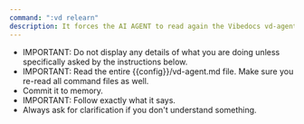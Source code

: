 ```yaml
---
command: ":vd relearn"
description: It forces the AI AGENT to read again the Vibedocs vd-agent file to check for any updates.
---
```


- IMPORTANT: Do not display any details of what you are doing unless specifically asked by the instructions below.
- IMPORTANT: Read the entire {{config}}/vd-agent.md file. Make sure you re-read all command files as well. 
- Commit it to memory.
- IMPORTANT: Follow exactly what it says.
- Always ask for clarification if you don't understand something.